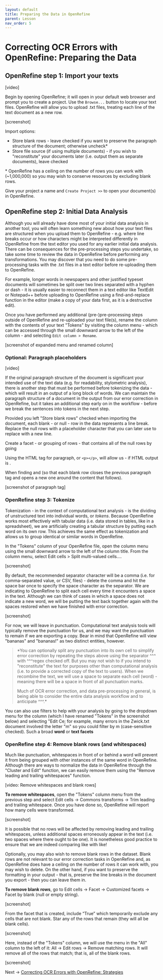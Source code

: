 ```yaml
---
layout: default
title: Preparing the Data in OpenRefine
parent: Lesson
nav_order: 5
---
```

# Correcting OCR Errors with OpenRefine: Preparing the Data

## OpenRefine step 1: Import your texts

\[video]

Begin by opening OpenRefine; it will open in your default web browser and prompt you to create a project. Use the `Browse...` button to locate your text files. OpenRefine will allow you to upload .txt files, treating each line of the text document as a new row.

\[screenshot]

Import options:
* Store blank rows - leave checked if you want to preserve the paragraph structure of the document; otherwise uncheck*
* Store file source (if using multiple documents) - if you wish to "reconstitute" your documents later (i.e. output them as separate documents), leave checked 

\* OpenRefine has a ceiling on the number of rows you can work with (~1,000,000) so you may wish to conserve resources by excluding blank rows.

Give your project a name and `Create Project >>` to open your document(s) in OpenRefine.

## OpenRefine step 2: Initial Data Analysis

Although you will already have done most of your initial data analysis in another tool, you will often learn something new about how your text files are structured when you upload them to OpenRefine - e.g. where line breaks occur or how characters might be interpreted differently in OpenRefine from the text editor you used for any earlier initial data analysis. There can be consequences for the pre-processing steps you undertake, so take some time to review the data in OpenRefine before performing any transformations. You may discover that you need to do some pre-processing tasks with the .txt files in a text editor before re-uploading them to OpenRefine.

For example, longer words in newspapers and other justified typeset documents will sometimes be split over two lines separated with a hyphen or dash - it is usually easier to reconnect them in a text editor like TextEdit or Notepad++ before uploading to OpenRefine using a find-and-replace function in the editor (make a copy of your data first, as it is a destructive edit).

Once you have performed any additional (pre-)pre-processing steps outside of OpenRefine and re-uploaded your text file(s), rename the column with the contents of your text "Tokens" by visiting the column menu - which can be accessed through the small downward arrow to the left of the column - and selecting `Edit column > Rename`.

\[screenshot of expanded menu and renamed column]

### Optional: Paragraph placeholders

\[video]

If the original paragraph structure of the document is significant your intended use of the text data (e.g. for readability, stylometric analysis), there is another step that must be performed before tokenizing the data - which will result in an output of a long block of words. We can maintain the paragraph structure of a document in the output from our error correction in OpenRefine, but it takes an additional step early on in the workflow - before we break the sentences into tokens in the next step.

Provided you left "Store blank rows" checked when importing the document, each blank - or null - row in the data represents a line break. Replace the null rows with a placeholder character that you can later use to replace with a new line.

Create a facet - or grouping of rows - that contains all of the null rows by going 


Using the HTML tag for paragraph, or `<p></p>`, will allow us - if HTML output is .

When finding and (so that each blank row closes the previous paragraph tag and opens a new one around the content that follows).

\[screenshot of paragraph tag]


### OpenRefine step 3: Tokenize

Tokenization - in the context of computational text analysis - is the dividing of unstructured text into individual words, or *tokens*. Because OpenRefine works most effectively with tabular data (i.e. data stored in tables, like in a spreadsheet), we are artificially creating a tabular structure by putting each word on its own row. This achieves the same effect as tokenization and allows us to group identical or similar words in OpenRefine.

In the "Tokens" column of your OpenRefine file, open the column menu using the small downward arrow to the left of the column title. From the column menu, select Edit cells > Split multi-valued cells....

\[screenshot]

By default, the recommended separator character will be a comma (i.e. for comma-separated value, or CSV, files) - delete the comma and hit the space bar once to specify the space character as the separator. We are indicating to OpenRefine to split each cell every time it encounters a space in the text. Although we can think of cases in which a space does not indicate a new word, we will be putting the text back together again with the spaces restored when we have finished with error correction.  

\[screenshot]

For now, we will leave in punctuation. Computational text analysis tools will typically remove the punctuation for us, and we may want the punctuation to remain if we are exporting a copy. Bear in mind that OpenRefine will view "bananas" and "bananas!" as two distinct entities, however. 

> *You can optionally split any punctuation into its own cell to simplify error correction by repeating the steps above using the separator ^^^ with ^^^regex checked off. But you may not wish to if you intend to "reconstitute" the text for purposes other than computational analysis (i.e. to provide a corrected copy of the text to users). When we recombine the text, we will use a space to separate each cell (word) - meaning there will be a space in front of all punctuation marks.
> 
> Much of OCR error correction, and data pre-processing in general, is being able to consider the entire data analysis workflow and to anticipate ^^^.*
  
You can also use filters to help with your analysis by going to the dropdown menu for the column (which I have renamed "Tokens" in the screenshot below) and selecting "Edit Ce; for example, many errors in the Zwick.txt document involved the letter "m" so you could filter by m (case-sensitive checked). Such a broad **word** or **text facets** 


### OpenRefine step 4: Remove blank rows (and whitespaces)

Much like punctuation, whitespaces in front of or behind a word will prevent it from being grouped with other instances of the same word in OpenRefine. Although there are ways to normalize the data in OpenRefine through the "Cluster and Edit" function, we can easily remove them using the "Remove leading and trailing whitespaces" function.

\[video: Remove whitespaces and blank rows]

**To remove whitespaces**, open the "Tokens" column menu from the previous step and select Edit cells → Commons transforms → Trim leading and trailing whitespace. Once you have done so, OpenRefine will report how many cells were transformed.

\[screenshot]

It is possible that no rows will be affected by removing leading and trailing whitespaces, unless additional spaces erroneously appear in the text (i.e. two spaces where there ought to be one). It is nonetheless good practice to ensure that we are indeed comparing like with like!

Optionally, you may also wish to remove blank rows in the dataset. Blank rows are not relevant to our error correction tasks in OpenRefine and, as OpenRefine does have a ceiling on the number of rows it can work with, you may wish to delete. On the other hand, if you want to preserve the formatting in your output - that is, preserve the line breaks in the document you export - then you can leave them in.

**To remove blank rows**, go to Edit cells → Facet → Customized facets → Facet by blank (null or empty string).

\[screenshot]

From the facet that is created, include “True” which temporarily exclude any cells that are not blank. Star any of the rows that remain (they will all be blank cells).

\[screenshot]

Here, instead of the "Tokens" column, we will use the menu in the "All" column to the left of it: All → Edit rows → Remove matching rows. It will remove all of the rows that match; that is, all of the blank rows.

\[screenshot]

Next -> [Correcting OCR Errors with OpenRefine: Strategies](or-strat.html)

